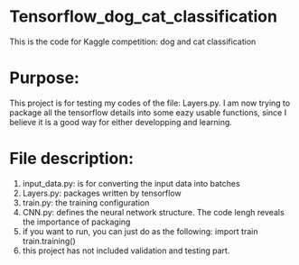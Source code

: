 # Tensorflow_dog_cat_classification
This is the code for Kaggle competition:  dog and cat classification

# Purpose:
This project is for testing my codes of the file: Layers.py.
I am now trying to package all the tensorflow details into some eazy usable functions,
since I believe it is a good way for either developping and learning.

# File description:
1. input_data.py: is for converting the input data into batches
2. Layers.py: packages written by tensorflow
3. train.py: the training configuration
4. CNN.py: defines the neural network structure. The code lengh reveals the importance of packaging
5. if you want to run, you can just do as the following:
   import train
   train.training()
6. this project has not included validation and testing part.
